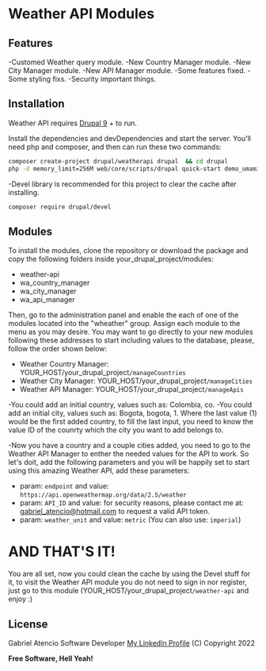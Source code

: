 # Weather API Modules


## Features
-Customed Weather query module.
-New Country Manager module.
-New City Manager module.
-New API Manager module.
-Some features fixed.
-Some styling fixs.
-Security important things.

## Installation

Weather API requires [Drupal 9](https://www.drupal.org/about/9) + to run.

Install the dependencies and devDependencies and start the server. You'll need php and composer, and then can run these two commands:

```sh
composer create-project drupal/weatherapi drupal  && cd drupal
php -d memory_limit=256M web/core/scripts/drupal quick-start demo_umami
```

-Devel library is  recommended for this project to clear the cache after installing.
```sh
composer require drupal/devel
```

## Modules


To install the modules, clone the repository or download the package and copy the following folders inside your_drupal_project/modules:

- weather-api
- wa_country_manager
- wa_city_manager
- wa_api_manager

Then, go to the administration panel and enable the each of one of the modules located into the "wheather" group. Assign each module to the menu as you may desire. You may want to go directly to your new modules following these addresses to start including values to the database, please, follow the order shown below:

- Weather Country Manager: YOUR_HOST/your_drupal_project`/manageCountries`
- Weather City Manager: YOUR_HOST/your_drupal_project`/manageCities`
- Weather API Manager: YOUR_HOST/your_drupal_project`/manageApis`

-You could add an initial country, values such as: Colombia, co.
-You could add an initial city, values such as: Bogota, bogota, 1. Where the last value (1) would be the first added country, to fill the last input, you need to know the value ID of the counrty which the city you want to add belongs to.

-Now you have a country and a couple cities added, you need to go to the Weather API Manager to enther the needed values for the API to work. So let's doit, add the following parameters and you will be happily set to start using this amazing Weather API, add these parameters:

- param: `endpoint` and value: `https://api.openweathermap.org/data/2.5/weather`
- param: `API_ID` and value: for security reasons, please contact me at: gabriel_atencio@hotmail.com to request a valid API token.
- param: `weather_unit` and value: `metric` (You can also use: `imperial`)

# AND THAT'S IT!

You are all set, now you could clean the cache by using the Devel stuff for it, to visit the Weather API module you do not need to sign in nor register, just go to this module (YOUR_HOST/your_drupal_project`/weather-api` and enjoy :)


## License

Gabriel Atencio
Software Developer
[My LinkedIn Profile](https://linkedin.com/in/gabriel-atencio)
(C) Copyright 2022

**Free Software, Hell Yeah!**
